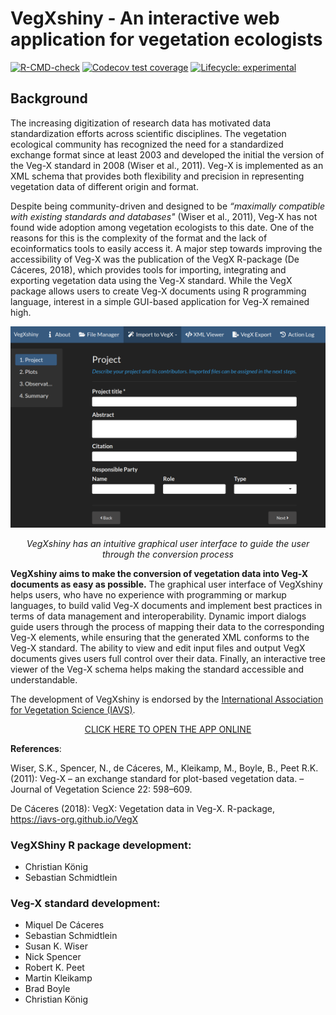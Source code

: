 
<!-- README.md is generated from README.Rmd. Please edit that file -->

# VegXshiny - An interactive web application for vegetation ecologists

<!-- badges: start -->

[![R-CMD-check](https://github.com/ChrKoenig/VegXshiny/workflows/R-CMD-check/badge.svg)](https://github.com/ChrKoenig/VegXshiny/actions)
[![Codecov test
coverage](https://codecov.io/gh/ChrKoenig/VegXshiny/branch/master/graph/badge.svg)](https://app.codecov.io/gh/ChrKoenig/VegXshiny?branch=master)
[![Lifecycle:
experimental](https://img.shields.io/badge/lifecycle-experimental-orange.svg)](https://lifecycle.r-lib.org/articles/stages.html#experimental)
<!-- badges: end -->

## Background

The increasing digitization of research data has motivated data
standardization efforts across scientific disciplines. The vegetation
ecological community has recognized the need for a standardized exchange
format since at least 2003 and developed the initial the version of the
Veg-X standard in 2008 (Wiser et al., 2011). Veg-X is implemented as an
XML schema that provides both flexibility and precision in representing
vegetation data of different origin and format.

Despite being community-driven and designed to be *“maximally compatible
with existing standards and databases"* (Wiser et al., 2011), Veg-X has
not found wide adoption among vegetation ecologists to this date. One of
the reasons for this is the complexity of the format and the lack of
ecoinformatics tools to easily access it. A major step towards improving
the accessibility of Veg-X was the publication of the VegX R-package (De
Cáceres, 2018), which provides tools for importing, integrating and
exporting vegetation data using the Veg-X standard. While the VegX
package allows users to create Veg-X documents using R programming
language, interest in a simple GUI-based application for Veg-X remained
high.

<center>

<img src="inst/app/www/images/vegxshiny_UI.png" width="700" />

*VegXshiny has an intuitive graphical user interface to guide the user
through the conversion process*
</center>

**VegXshiny aims to make the conversion of vegetation data into Veg-X
documents as easy as possible.** The graphical user interface of
VegXshiny helps users, who have no experience with programming or markup
languages, to build valid Veg-X documents and implement best practices
in terms of data management and interoperability. Dynamic import dialogs
guide users through the process of mapping their data to the
corresponding Veg-X elements, while ensuring that the generated XML
conforms to the Veg-X standard. The ability to view and edit input files
and output VegX documents gives users full control over their data.
Finally, an interactive tree viewer of the Veg-X schema helps making the
standard accessible and understandable.

The development of VegXshiny is endorsed by the [International
Association for Vegetation Science (IAVS)](http://iavs.org/).

<div style="text-align:center">

<a href="http://37.120.167.83" target="_blank"> CLICK HERE TO OPEN THE
APP ONLINE </a>

</div>

**References**:

Wiser, S.K., Spencer, N., de Cáceres, M., Kleikamp, M., Boyle, B., Peet
R.K. (2011): Veg-X – an exchange standard for plot-based vegetation
data. – Journal of Vegetation Science 22: 598–609.

De Cáceres (2018): VegX: Vegetation data in Veg-X. R-package,
<https://iavs-org.github.io/VegX>

### VegXShiny R package development:

-   Christian König
-   Sebastian Schmidtlein

### Veg-X standard development:

-   Miquel De Cáceres
-   Sebastian Schmidtlein
-   Susan K. Wiser
-   Nick Spencer
-   Robert K. Peet
-   Martin Kleikamp
-   Brad Boyle
-   Christian König
